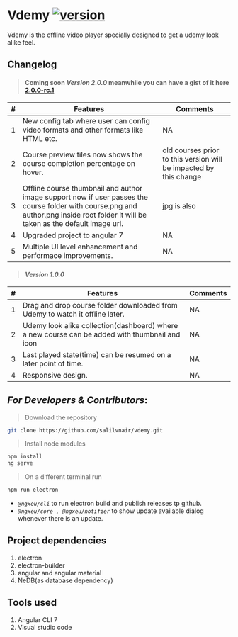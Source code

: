 # Vdemy [![version](https://img.shields.io/badge/latest-v1.0.0-blue.svg)](https://github.com/salilvnair/vdemy/releases)

Vdemy is the offline video player specially designed to get a udemy look alike feel.

## Changelog

> #### Coming soon _Version 2.0.0_ meanwhile you can have a gist of it here [2.0.0-rc.1](https://github.com/salilvnair/vdemy/releases/tag/v2.0.0-rc.1)

| # | Features                                                                                         | Comments     |
|---|-----------------------------------------------------------------------|--------------|
| 1  | New config tab where user can config video formats and other formats like HTML etc.                                          |NA
| 2 | Course preview tiles now shows the course completion percentage on hover.|old courses prior to this version will be impacted by this change
| 3 | Offline course thumbnail and author image support now if user passes the course folder with course.png and author.png inside root folder it will be taken as the default image url.|jpg is also 
|4| Upgraded project to angular 7|NA
|5| Multiple UI level enhancement and performace improvements.|NA

> #### _Version 1.0.0_

| #          | Features                                                                                         | Comments     |
|------------------|--------------------------------------------------------------------------------------------------|--------------|
|   1        |Drag and drop course folder downloaded from Udemy to watch it offline later.|NA|
|2|Udemy look alike collection(dashboard) where a new course can be added with thumbnail and icon|NA|
|3|Last played state(time) can be resumed on a later point of time.|NA
|4|Responsive design.                                                                      |NA

## _For Developers & Contributors_:
> Download the repository
``` bash
git clone https://github.com/salilvnair/vdemy.git
```
> Install node modules
``` bash
npm install
ng serve
```
> On a different terminal run
``` bash
npm run electron
```

-  _`@ngxeu/cli`_ to run electron build and publish releases tp github.
- _`@ngxeu/core , @ngxeu/notifier`_ to show update available dialog whenever there is an update.

## Project dependencies
1. electron
2. electron-builder
2. angular and angular material
3. NeDB(as database dependency)

## Tools used
1.  Angular CLI 7
2.  Visual studio code
